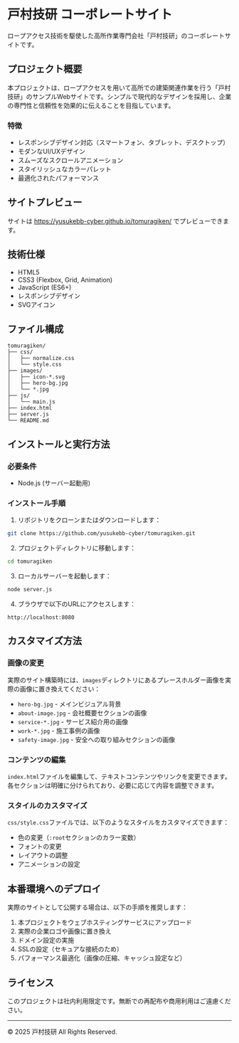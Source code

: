 # 戸村技研 コーポレートサイト

ロープアクセス技術を駆使した高所作業専門会社「戸村技研」のコーポレートサイトです。

## プロジェクト概要

本プロジェクトは、ロープアクセスを用いて高所での建築関連作業を行う「戸村技研」のサンプルWebサイトです。シンプルで現代的なデザインを採用し、企業の専門性と信頼性を効果的に伝えることを目指しています。

### 特徴

- レスポンシブデザイン対応（スマートフォン、タブレット、デスクトップ）
- モダンなUI/UXデザイン
- スムーズなスクロールアニメーション
- スタイリッシュなカラーパレット
- 最適化されたパフォーマンス

## サイトプレビュー

サイトは https://yusukebb-cyber.github.io/tomuragiken/ でプレビューできます。

## 技術仕様

- HTML5
- CSS3 (Flexbox, Grid, Animation)
- JavaScript (ES6+)
- レスポンシブデザイン
- SVGアイコン

## ファイル構成

```
tomuragiken/
├── css/
│   ├── normalize.css
│   └── style.css
├── images/
│   ├── icon-*.svg
│   ├── hero-bg.jpg
│   └── *.jpg
├── js/
│   └── main.js
├── index.html
├── server.js
└── README.md
```

## インストールと実行方法

### 必要条件

- Node.js (サーバー起動用)

### インストール手順

1. リポジトリをクローンまたはダウンロードします：

```bash
git clone https://github.com/yusukebb-cyber/tomuragiken.git
```

2. プロジェクトディレクトリに移動します：

```bash
cd tomuragiken
```

3. ローカルサーバーを起動します：

```bash
node server.js
```

4. ブラウザで以下のURLにアクセスします：

```
http://localhost:8080
```

## カスタマイズ方法

### 画像の変更

実際のサイト構築時には、`images`ディレクトリにあるプレースホルダー画像を実際の画像に置き換えてください：

- `hero-bg.jpg` - メインビジュアル背景
- `about-image.jpg` - 会社概要セクションの画像
- `service-*.jpg` - サービス紹介用の画像
- `work-*.jpg` - 施工事例の画像
- `safety-image.jpg` - 安全への取り組みセクションの画像

### コンテンツの編集

`index.html`ファイルを編集して、テキストコンテンツやリンクを変更できます。各セクションは明確に分けられており、必要に応じて内容を調整できます。

### スタイルのカスタマイズ

`css/style.css`ファイルでは、以下のようなスタイルをカスタマイズできます：

- 色の変更（`:root`セクションのカラー変数）
- フォントの変更
- レイアウトの調整
- アニメーションの設定

## 本番環境へのデプロイ

実際のサイトとして公開する場合は、以下の手順を推奨します：

1. 本プロジェクトをウェブホスティングサービスにアップロード
2. 実際の企業ロゴや画像に置き換え
3. ドメイン設定の実施
4. SSLの設定（セキュアな接続のため）
5. パフォーマンス最適化（画像の圧縮、キャッシュ設定など）

## ライセンス

このプロジェクトは社内利用限定です。無断での再配布や商用利用はご遠慮ください。

---

© 2025 戸村技研 All Rights Reserved.